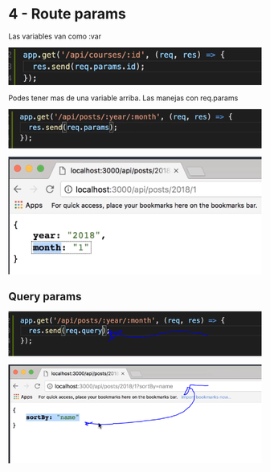 # 4 - Route params

Las variables van como :var

![](../../../.gitbook/assets/imagen%20%28220%29.png)

Podes tener mas de una variable arriba. Las manejas con req.params

![](../../../.gitbook/assets/imagen%20%28219%29.png)

![](../../../.gitbook/assets/imagen%20%28211%29.png)

## Query params

![](../../../.gitbook/assets/imagen%20%28212%29.png)

![](../../../.gitbook/assets/imagen%20%28216%29.png)

